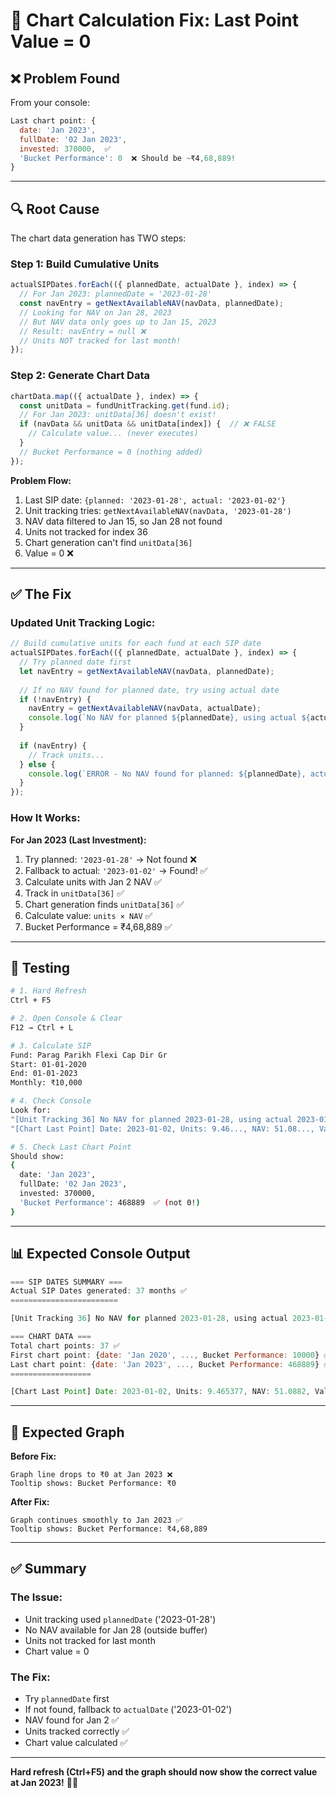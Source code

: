 # 🔧 Chart Calculation Fix: Last Point Value = 0

## ❌ **Problem Found**

From your console:
```javascript
Last chart point: {
  date: 'Jan 2023',
  fullDate: '02 Jan 2023',
  invested: 370000,  ✅
  'Bucket Performance': 0  ❌ Should be ~₹4,68,889!
}
```

---

## 🔍 **Root Cause**

The chart data generation has TWO steps:

### **Step 1: Build Cumulative Units**
```typescript
actualSIPDates.forEach(({ plannedDate, actualDate }, index) => {
  // For Jan 2023: plannedDate = '2023-01-28'
  const navEntry = getNextAvailableNAV(navData, plannedDate);
  // Looking for NAV on Jan 28, 2023
  // But NAV data only goes up to Jan 15, 2023
  // Result: navEntry = null ❌
  // Units NOT tracked for last month!
});
```

### **Step 2: Generate Chart Data**
```typescript
chartData.map(({ actualDate }, index) => {
  const unitData = fundUnitTracking.get(fund.id);
  // For Jan 2023: unitData[36] doesn't exist!
  if (navData && unitData && unitData[index]) {  // ❌ FALSE
    // Calculate value... (never executes)
  }
  // Bucket Performance = 0 (nothing added)
});
```

**Problem Flow:**
1. Last SIP date: `{planned: '2023-01-28', actual: '2023-01-02'}`
2. Unit tracking tries: `getNextAvailableNAV(navData, '2023-01-28')`
3. NAV data filtered to Jan 15, so Jan 28 not found
4. Units not tracked for index 36
5. Chart generation can't find `unitData[36]`
6. Value = 0 ❌

---

## ✅ **The Fix**

### **Updated Unit Tracking Logic:**

```typescript
// Build cumulative units for each fund at each SIP date
actualSIPDates.forEach(({ plannedDate, actualDate }, index) => {
  // Try planned date first
  let navEntry = getNextAvailableNAV(navData, plannedDate);
  
  // If no NAV found for planned date, try using actual date
  if (!navEntry) {
    navEntry = getNextAvailableNAV(navData, actualDate);
    console.log(`No NAV for planned ${plannedDate}, using actual ${actualDate}`);
  }
  
  if (navEntry) {
    // Track units...
  } else {
    console.log(`ERROR - No NAV found for planned: ${plannedDate}, actual: ${actualDate}`);
  }
});
```

### **How It Works:**

**For Jan 2023 (Last Investment):**
1. Try planned: `'2023-01-28'` → Not found ❌
2. Fallback to actual: `'2023-01-02'` → Found! ✅
3. Calculate units with Jan 2 NAV ✅
4. Track in `unitData[36]` ✅
5. Chart generation finds `unitData[36]` ✅
6. Calculate value: `units × NAV` ✅
7. Bucket Performance = ₹4,68,889 ✅

---

## 🧪 **Testing**

```bash
# 1. Hard Refresh
Ctrl + F5

# 2. Open Console & Clear
F12 → Ctrl + L

# 3. Calculate SIP
Fund: Parag Parikh Flexi Cap Dir Gr
Start: 01-01-2020
End: 01-01-2023
Monthly: ₹10,000

# 4. Check Console
Look for:
"[Unit Tracking 36] No NAV for planned 2023-01-28, using actual 2023-01-02, found: 2023-01-02"
"[Chart Last Point] Date: 2023-01-02, Units: 9.46..., NAV: 51.08..., Value: 468889..."

# 5. Check Last Chart Point
Should show:
{
  date: 'Jan 2023',
  fullDate: '02 Jan 2023',
  invested: 370000,
  'Bucket Performance': 468889  ✅ (not 0!)
}
```

---

## 📊 **Expected Console Output**

```javascript
=== SIP DATES SUMMARY ===
Actual SIP Dates generated: 37 months ✅
========================

[Unit Tracking 36] No NAV for planned 2023-01-28, using actual 2023-01-02, found: 2023-01-02 ✅

=== CHART DATA ===
Total chart points: 37 ✅
First chart point: {date: 'Jan 2020', ..., Bucket Performance: 10000} ✅
Last chart point: {date: 'Jan 2023', ..., Bucket Performance: 468889} ✅ (not 0!)
==================

[Chart Last Point] Date: 2023-01-02, Units: 9.465377, NAV: 51.0882, Value: 468889.43 ✅
```

---

## 🎯 **Expected Graph**

**Before Fix:**
```
Graph line drops to ₹0 at Jan 2023 ❌
Tooltip shows: Bucket Performance: ₹0
```

**After Fix:**
```
Graph continues smoothly to Jan 2023 ✅
Tooltip shows: Bucket Performance: ₹4,68,889
```

---

## ✅ **Summary**

### **The Issue:**
- Unit tracking used `plannedDate` ('2023-01-28')
- No NAV available for Jan 28 (outside buffer)
- Units not tracked for last month
- Chart value = 0

### **The Fix:**
- Try `plannedDate` first
- If not found, fallback to `actualDate` ('2023-01-02')
- NAV found for Jan 2 ✅
- Units tracked correctly ✅
- Chart value calculated ✅

---

**Hard refresh (Ctrl+F5) and the graph should now show the correct value at Jan 2023!** 🚀✨
